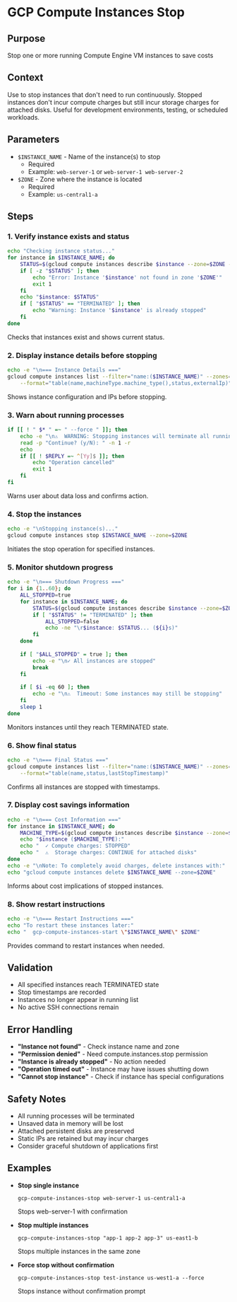 # GCP Compute Instances Stop

## Purpose
Stop one or more running Compute Engine VM instances to save costs

## Context
Use to stop instances that don't need to run continuously. Stopped instances don't incur compute charges but still incur storage charges for attached disks. Useful for development environments, testing, or scheduled workloads.

## Parameters
- `$INSTANCE_NAME` - Name of the instance(s) to stop
  - Required
  - Example: `web-server-1` or `web-server-1 web-server-2`
- `$ZONE` - Zone where the instance is located
  - Required
  - Example: `us-central1-a`

## Steps

### 1. Verify instance exists and status
```bash
echo "Checking instance status..."
for instance in $INSTANCE_NAME; do
    STATUS=$(gcloud compute instances describe $instance --zone=$ZONE --format="value(status)" 2>/dev/null)
    if [ -z "$STATUS" ]; then
        echo "Error: Instance '$instance' not found in zone '$ZONE'"
        exit 1
    fi
    echo "$instance: $STATUS"
    if [ "$STATUS" == "TERMINATED" ]; then
        echo "Warning: Instance '$instance' is already stopped"
    fi
done
```
Checks that instances exist and shows current status.

### 2. Display instance details before stopping
```bash
echo -e "\n=== Instance Details ==="
gcloud compute instances list --filter="name:($INSTANCE_NAME)" --zones=$ZONE \
    --format="table(name,machineType.machine_type(),status,externalIp)"
```
Shows instance configuration and IPs before stopping.

### 3. Warn about running processes
```bash
if [[ ! " $* " =~ " --force " ]]; then
    echo -e "\n⚠️  WARNING: Stopping instances will terminate all running processes"
    read -p "Continue? (y/N): " -n 1 -r
    echo
    if [[ ! $REPLY =~ ^[Yy]$ ]]; then
        echo "Operation cancelled"
        exit 1
    fi
fi
```
Warns user about data loss and confirms action.

### 4. Stop the instances
```bash
echo -e "\nStopping instance(s)..."
gcloud compute instances stop $INSTANCE_NAME --zone=$ZONE
```
Initiates the stop operation for specified instances.

### 5. Monitor shutdown progress
```bash
echo -e "\n=== Shutdown Progress ==="
for i in {1..60}; do
    ALL_STOPPED=true
    for instance in $INSTANCE_NAME; do
        STATUS=$(gcloud compute instances describe $instance --zone=$ZONE --format="value(status)" 2>/dev/null)
        if [ "$STATUS" != "TERMINATED" ]; then
            ALL_STOPPED=false
            echo -ne "\r$instance: $STATUS... (${i}s)"
        fi
    done
    
    if [ "$ALL_STOPPED" = true ]; then
        echo -e "\n✓ All instances are stopped"
        break
    fi
    
    if [ $i -eq 60 ]; then
        echo -e "\n⚠️  Timeout: Some instances may still be stopping"
    fi
    sleep 1
done
```
Monitors instances until they reach TERMINATED state.

### 6. Show final status
```bash
echo -e "\n=== Final Status ==="
gcloud compute instances list --filter="name:($INSTANCE_NAME)" --zones=$ZONE \
    --format="table(name,status,lastStopTimestamp)"
```
Confirms all instances are stopped with timestamps.

### 7. Display cost savings information
```bash
echo -e "\n=== Cost Information ==="
for instance in $INSTANCE_NAME; do
    MACHINE_TYPE=$(gcloud compute instances describe $instance --zone=$ZONE --format="value(machineType.scope(machineTypes).machineType)")
    echo "$instance ($MACHINE_TYPE):"
    echo "  ✓ Compute charges: STOPPED"
    echo "  ⚠️  Storage charges: CONTINUE for attached disks"
done
echo -e "\nNote: To completely avoid charges, delete instances with:"
echo "gcloud compute instances delete $INSTANCE_NAME --zone=$ZONE"
```
Informs about cost implications of stopped instances.

### 8. Show restart instructions
```bash
echo -e "\n=== Restart Instructions ==="
echo "To restart these instances later:"
echo "  gcp-compute-instances-start \"$INSTANCE_NAME\" $ZONE"
```
Provides command to restart instances when needed.

## Validation
- All specified instances reach TERMINATED state
- Stop timestamps are recorded
- Instances no longer appear in running list
- No active SSH connections remain

## Error Handling
- **"Instance not found"** - Check instance name and zone
- **"Permission denied"** - Need compute.instances.stop permission
- **"Instance is already stopped"** - No action needed
- **"Operation timed out"** - Instance may have issues shutting down
- **"Cannot stop instance"** - Check if instance has special configurations

## Safety Notes
- All running processes will be terminated
- Unsaved data in memory will be lost
- Attached persistent disks are preserved
- Static IPs are retained but may incur charges
- Consider graceful shutdown of applications first

## Examples
- **Stop single instance**
  ```
  gcp-compute-instances-stop web-server-1 us-central1-a
  ```
  Stops web-server-1 with confirmation

- **Stop multiple instances**
  ```
  gcp-compute-instances-stop "app-1 app-2 app-3" us-east1-b
  ```
  Stops multiple instances in the same zone

- **Force stop without confirmation**
  ```
  gcp-compute-instances-stop test-instance us-west1-a --force
  ```
  Stops instance without confirmation prompt